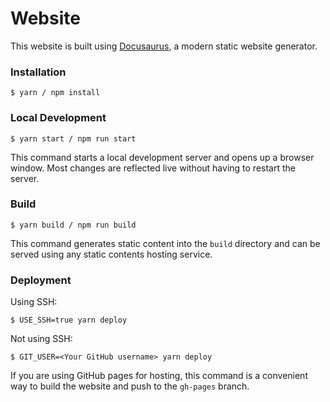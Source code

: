 # Website

This website is built using [Docusaurus](https://docusaurus.io/), a modern static website generator.

### Installation

```
$ yarn / npm install
```

### Local Development

```
$ yarn start / npm run start
```

This command starts a local development server and opens up a browser window. Most changes are reflected live without having to restart the server.

### Build

```
$ yarn build / npm run build
```

This command generates static content into the `build` directory and can be served using any static contents hosting service.

### Deployment

Using SSH:

```
$ USE_SSH=true yarn deploy
```

Not using SSH:

```
$ GIT_USER=<Your GitHub username> yarn deploy
```

If you are using GitHub pages for hosting, this command is a convenient way to build the website and push to the `gh-pages` branch.